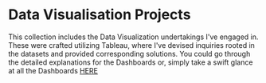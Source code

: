 # Data Visualisation Projects
This collection includes the Data Visualization undertakings I've engaged in. These were crafted utilizing Tableau, where I've devised inquiries rooted in the datasets and provided corresponding solutions.
You could go through the detailed explanations for the Dashboards or, simply take a swift glance at all the Dashboards [HERE](https://public.tableau.com/app/profile/vaiebhav.chettri)
